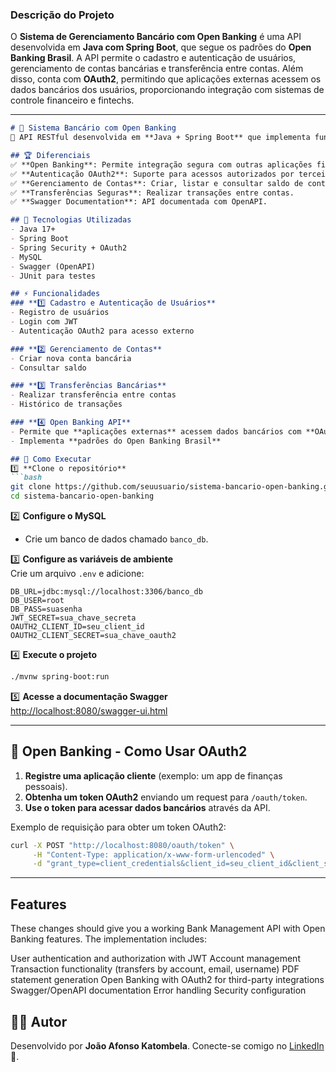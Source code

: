  

### **Descrição do Projeto**  
O **Sistema de Gerenciamento Bancário com Open Banking** é uma API desenvolvida em **Java com Spring Boot**, que segue os padrões do **Open Banking Brasil**. A API permite o cadastro e autenticação de usuários, gerenciamento de contas bancárias e transferência entre contas. Além disso, conta com **OAuth2**, permitindo que aplicações externas acessem os dados bancários dos usuários, proporcionando integração com sistemas de controle financeiro e fintechs.

---


```md
# 📌 Sistema Bancário com Open Banking  
🚀 API RESTful desenvolvida em **Java + Spring Boot** que implementa funcionalidades bancárias e suporte a **Open Banking** com OAuth2.

## 🏆 Diferenciais  
✅ **Open Banking**: Permite integração segura com outras aplicações financeiras.  
✅ **Autenticação OAuth2**: Suporte para acessos autorizados por terceiros.  
✅ **Gerenciamento de Contas**: Criar, listar e consultar saldo de contas bancárias.  
✅ **Transferências Seguras**: Realizar transações entre contas.  
✅ **Swagger Documentation**: API documentada com OpenAPI.  

## 📌 Tecnologias Utilizadas  
- Java 17+  
- Spring Boot  
- Spring Security + OAuth2  
- MySQL  
- Swagger (OpenAPI)  
- JUnit para testes  

## ⚡ Funcionalidades  
### **1️⃣ Cadastro e Autenticação de Usuários**  
- Registro de usuários  
- Login com JWT  
- Autenticação OAuth2 para acesso externo  

### **2️⃣ Gerenciamento de Contas**  
- Criar nova conta bancária  
- Consultar saldo  

### **3️⃣ Transferências Bancárias**  
- Realizar transferência entre contas  
- Histórico de transações  

### **4️⃣ Open Banking API**  
- Permite que **aplicações externas** acessem dados bancários com **OAuth2**  
- Implementa **padrões do Open Banking Brasil**  

## 🚀 Como Executar  
1️⃣ **Clone o repositório**  
```bash
git clone https://github.com/seuusuario/sistema-bancario-open-banking.git
cd sistema-bancario-open-banking
```

2️⃣ **Configure o MySQL**  
- Crie um banco de dados chamado `banco_db`.  

3️⃣ **Configure as variáveis de ambiente**  
Crie um arquivo `.env` e adicione:  
```env
DB_URL=jdbc:mysql://localhost:3306/banco_db
DB_USER=root
DB_PASS=suasenha
JWT_SECRET=sua_chave_secreta
OAUTH2_CLIENT_ID=seu_client_id
OAUTH2_CLIENT_SECRET=sua_chave_oauth2
```

4️⃣ **Execute o projeto**  
```bash
./mvnw spring-boot:run
```

5️⃣ **Acesse a documentação Swagger**  
[http://localhost:8080/swagger-ui.html](http://localhost:8080/swagger-ui.html)

---

## 🏦 Open Banking - Como Usar OAuth2  
1. **Registre uma aplicação cliente** (exemplo: um app de finanças pessoais).  
2. **Obtenha um token OAuth2** enviando um request para `/oauth/token`.  
3. **Use o token para acessar dados bancários** através da API.  

Exemplo de requisição para obter um token OAuth2:  
```bash
curl -X POST "http://localhost:8080/oauth/token" \
     -H "Content-Type: application/x-www-form-urlencoded" \
     -d "grant_type=client_credentials&client_id=seu_client_id&client_secret=sua_chave_oauth2"
```

---



## Features

 These changes should give you a working Bank Management API with Open Banking features. The implementation includes:

User authentication and authorization with JWT
Account management
Transaction functionality (transfers by account, email, username)
PDF statement generation
Open Banking with OAuth2 for third-party integrations
Swagger/OpenAPI documentation
Error handling
Security configuration


## 👨‍💻 Autor  
Desenvolvido por **João Afonso Katombela**. Conecte-se comigo no [LinkedIn](https://www.linkedin.com/in/joao-afonso-katumbela) 🚀.
```
 

